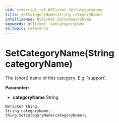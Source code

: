```yaml
---
uid: crmscript_ref_NSTicket_SetCategoryName
title: SetCategoryName(String categoryName)
intellisense: NSTicket.SetCategoryName
keywords: NSTicket, GetCategoryName
so.topic: reference
---
```


# SetCategoryName(String categoryName)

The (short) name of this category. E.g. &apos;support&apos;.

**Parameter:** 
* **categoryName** String

```crmscript
NSTicket thing;
String categoryName;
thing.SetCategoryName(categoryName);
```

